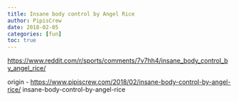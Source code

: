 ```yaml
---
title: Insane body control by Angel Rice
author: PipisCrew
date: 2018-02-05
categories: [fun]
toc: true
---
```


https://www.reddit.com/r/sports/comments/7v7hh4/insane_body_control_by_angel_rice/

origin - https://www.pipiscrew.com/2018/02/insane-body-control-by-angel-rice/ insane-body-control-by-angel-rice